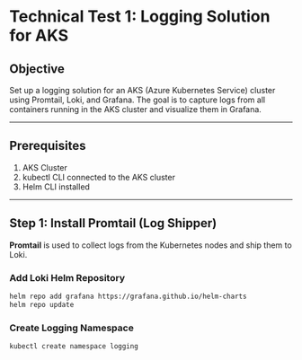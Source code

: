# Technical Test 1: Logging Solution for AKS

## Objective
Set up a logging solution for an AKS (Azure Kubernetes Service) cluster using Promtail, Loki, and Grafana. The goal is to capture logs from all containers running in the AKS cluster and visualize them in Grafana.

---

## Prerequisites
1. AKS Cluster
2. kubectl CLI connected to the AKS cluster
3. Helm CLI installed

---



## Step 1: Install Promtail (Log Shipper)

**Promtail** is used to collect logs from the Kubernetes nodes and ship them to Loki.

### Add Loki Helm Repository
```bash
helm repo add grafana https://grafana.github.io/helm-charts
helm repo update
```
### Create Logging Namespace
```bash
kubectl create namespace logging
```